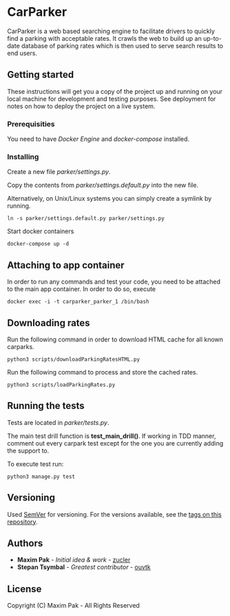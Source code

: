 # CarParker

CarParker is a web based searching engine to facilitate drivers to quickly find a parking with acceptable rates. It crawls the web to build up an up-to-date database of parking rates which is then used to serve search results to end users.

## Getting started

These instructions will get you a copy of the project up and running on your local machine for development and testing purposes. See deployment for notes on how to deploy the project on a live system.

### Prerequisities

You need to have _Docker Engine_ and _docker-compose_ installed.

### Installing

Create a new file _parker/settings.py_.

Copy the contents from _parker/settings.default.py_ into the new file.

Alternatively, on Unix/Linux systems you can simply create a symlink by running.

```
ln -s parker/settings.default.py parker/settings.py
```

Start docker containers
```
docker-compose up -d
```

## Attaching to app container

In order to run any commands and test your code, you need to be attached to the main app container. In order to do so, execute
```
docker exec -i -t carparker_parker_1 /bin/bash
```

## Downloading rates

Run the following command in order to download HTML cache for all known carparks.

```
python3 scripts/downloadParkingRatesHTML.py
```

Run the following command to process and store the cached rates.

```
python3 scripts/loadParkingRates.py
```

## Running the tests

Tests are located in *parker/tests.py*.

The main test drill function is **test_main_drill()**. If working in TDD manner, comment out every carpark test except for the one you are currently adding the support to.

To execute test run:
```
python3 manage.py test
```

## Versioning

Used [SemVer](http://semver.org/) for versioning. For the versions available, see the [tags on this repository](https://github.com/zucler/Parker/tags).

## Authors

- **Maxim Pak** - _Initial idea & work_ - [zucler](https://github.com/zucler)
- **Stepan Tsymbal** - _Greatest contributor_ - [ouvtk](https://github.com/ouvtk)

## License

Copyright (C) Maxim Pak - All Rights Reserved
